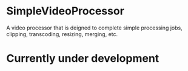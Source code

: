 # SimpleVideoProcessor
A video processor that is deigned to complete simple processing jobs, clipping, transcoding, resizing, merging, etc.

# Currently under development
